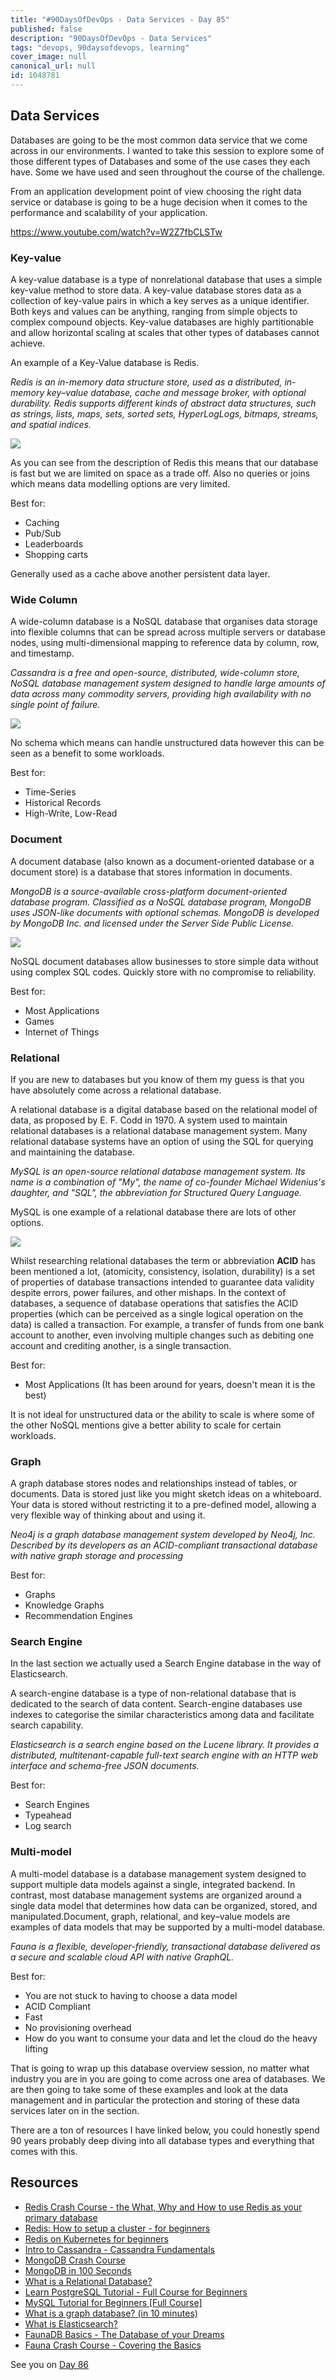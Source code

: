 ```yaml
---
title: "#90DaysOfDevOps - Data Services - Day 85"
published: false
description: "90DaysOfDevOps - Data Services"
tags: "devops, 90daysofdevops, learning"
cover_image: null
canonical_url: null
id: 1048781
---
```

## Data Services

Databases are going to be the most common data service that we come across in our environments. I wanted to take this session to explore some of those different types of Databases and some of the use cases they each have. Some we have used and seen throughout the course of the challenge. 

From an application development point of view choosing the right data service or database is going to be a huge decision when it comes to the performance and scalability of your application. 

https://www.youtube.com/watch?v=W2Z7fbCLSTw

### Key-value

A key-value database is a type of nonrelational database that uses a simple key-value method to store data. A key-value database stores data as a collection of key-value pairs in which a key serves as a unique identifier. Both keys and values can be anything, ranging from simple objects to complex compound objects. Key-value databases are highly partitionable and allow horizontal scaling at scales that other types of databases cannot achieve.

An example of a Key-Value database is Redis. 

*Redis is an in-memory data structure store, used as a distributed, in-memory key–value database, cache and message broker, with optional durability. Redis supports different kinds of abstract data structures, such as strings, lists, maps, sets, sorted sets, HyperLogLogs, bitmaps, streams, and spatial indices.*

![](../images/Day85_Data1.png)

As you can see from the description of Redis this means that our database is fast but we are limited on space as a trade off. Also no queries or joins which means data modelling options are very limited. 

Best for: 
- Caching 
- Pub/Sub
- Leaderboards 
- Shopping carts

Generally used as a cache above another persistent data layer. 

### Wide Column

A wide-column database is a NoSQL database that organises data storage into flexible columns that can be spread across multiple servers or database nodes, using multi-dimensional mapping to reference data by column, row, and timestamp.

*Cassandra is a free and open-source, distributed, wide-column store, NoSQL database management system designed to handle large amounts of data across many commodity servers, providing high availability with no single point of failure.*

![](../images/Day85_Data2.png)

No schema which means can handle unstructured data however this can be seen as a benefit to some workloads. 

Best for: 
- Time-Series 
- Historical Records 
- High-Write, Low-Read 

### Document

A document database (also known as a document-oriented database or a document store) is a database that stores information in documents. 

*MongoDB is a source-available cross-platform document-oriented database program. Classified as a NoSQL database program, MongoDB uses JSON-like documents with optional schemas. MongoDB is developed by MongoDB Inc. and licensed under the Server Side Public License.*

![](../images/Day85_Data3.png)

NoSQL document databases allow businesses to store simple data without using complex SQL codes. Quickly store with no compromise to reliability. 

Best for: 

- Most Applications 
- Games 
- Internet of Things 

### Relational

If you are new to databases but you know of them my guess is that you have absolutely come across a relational database. 

A relational database is a digital database based on the relational model of data, as proposed by E. F. Codd in 1970. A system used to maintain relational databases is a relational database management system. Many relational database systems have an option of using the SQL for querying and maintaining the database.

*MySQL is an open-source relational database management system. Its name is a combination of "My", the name of co-founder Michael Widenius's daughter, and "SQL", the abbreviation for Structured Query Language.*

MySQL is one example of a relational database there are lots of other options. 

![](../images/Day85_Data4.png)

Whilst researching relational databases the term or abbreviation **ACID** has been mentioned a lot, (atomicity, consistency, isolation, durability) is a set of properties of database transactions intended to guarantee data validity despite errors, power failures, and other mishaps. In the context of databases, a sequence of database operations that satisfies the ACID properties (which can be perceived as a single logical operation on the data) is called a transaction. For example, a transfer of funds from one bank account to another, even involving multiple changes such as debiting one account and crediting another, is a single transaction. 

Best for: 
- Most Applications (It has been around for years, doesn't mean it is the best)

It is not ideal for unstructured data or the ability to scale is where some of the other NoSQL mentions give a better ability to scale for certain workloads. 

### Graph

A graph database stores nodes and relationships instead of tables, or documents. Data is stored just like you might sketch ideas on a whiteboard. Your data is stored without restricting it to a pre-defined model, allowing a very flexible way of thinking about and using it.

*Neo4j is a graph database management system developed by Neo4j, Inc. Described by its developers as an ACID-compliant transactional database with native graph storage and processing*

Best for: 

- Graphs
- Knowledge Graphs
- Recommendation Engines

### Search Engine

In the last section we actually used a Search Engine database in the way of Elasticsearch. 

A search-engine database is a type of non-relational database that is dedicated to the search of data content. Search-engine databases use indexes to categorise the similar characteristics among data and facilitate search capability.

*Elasticsearch is a search engine based on the Lucene library. It provides a distributed, multitenant-capable full-text search engine with an HTTP web interface and schema-free JSON documents.*

Best for: 

- Search Engines 
- Typeahead 
- Log search

### Multi-model

A multi-model database is a database management system designed to support multiple data models against a single, integrated backend. In contrast, most database management systems are organized around a single data model that determines how data can be organized, stored, and manipulated.Document, graph, relational, and key–value models are examples of data models that may be supported by a multi-model database. 

*Fauna is a flexible, developer-friendly, transactional database delivered as a secure and scalable cloud API with native GraphQL.*

Best for: 

- You are not stuck to having to choose a data model
- ACID Compliant
- Fast 
- No provisioning overhead
- How do you want to consume your data and let the cloud do the heavy lifting

That is going to wrap up this database overview session, no matter what industry you are in you are going to come across one area of databases. We are then going to take some of these examples and look at the data management and in particular the protection and storing of these data services later on in the section. 

There are a ton of resources I have linked below, you could honestly spend 90 years probably deep diving into all database types and everything that comes with this. 

## Resources 

- [Redis Crash Course - the What, Why and How to use Redis as your primary database](https://www.youtube.com/watch?v=OqCK95AS-YE)
- [Redis: How to setup a cluster - for beginners](https://www.youtube.com/watch?v=GEg7s3i6Jak)
- [Redis on Kubernetes for beginners](https://www.youtube.com/watch?v=JmCn7k0PlV4)
- [Intro to Cassandra - Cassandra Fundamentals](https://www.youtube.com/watch?v=YjYWsN1vek8)
- [MongoDB Crash Course](https://www.youtube.com/watch?v=ofme2o29ngU)
- [MongoDB in 100 Seconds](https://www.youtube.com/watch?v=-bt_y4Loofg)
- [What is a Relational Database?](https://www.youtube.com/watch?v=OqjJjpjDRLc)
- [Learn PostgreSQL Tutorial - Full Course for Beginners](https://www.youtube.com/watch?v=qw--VYLpxG4)
- [MySQL Tutorial for Beginners [Full Course]](https://www.youtube.com/watch?v=7S_tz1z_5bA)
- [What is a graph database? (in 10 minutes)](https://www.youtube.com/watch?v=REVkXVxvMQE)
- [What is Elasticsearch?](https://www.youtube.com/watch?v=ZP0NmfyfsoM)
- [FaunaDB Basics - The Database of your Dreams](https://www.youtube.com/watch?v=2CipVwISumA)
- [Fauna Crash Course - Covering the Basics](https://www.youtube.com/watch?v=ihaB7CqJju0)


See you on [Day 86](day86.md)
